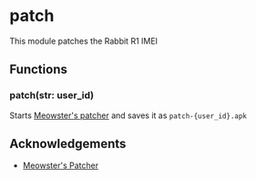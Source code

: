 # patch

This module patches the Rabbit R1 IMEI

## Functions

### patch(str: user_id)

Starts [Meowster's patcher](https://github.com/annabelsandford/rabbit-r1-imeigen) and saves it as `patch-{user_id}.apk`

## Acknowledgements
 - [Meowster's Patcher](https://github.com/annabelsandford/rabbit-r1-imeigen)